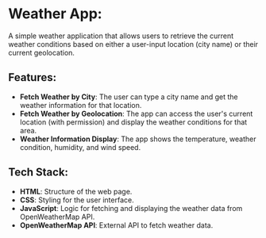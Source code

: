 # Weather App:

A simple weather application that allows users to retrieve the current weather conditions based on either a user-input location (city name) or their current geolocation.

## Features:

- **Fetch Weather by City**: The user can type a city name and get the weather information for that location.
- **Fetch Weather by Geolocation**: The app can access the user's current location (with permission) and display the weather conditions for that area.
- **Weather Information Display**: The app shows the temperature, weather condition, humidity, and wind speed.

## Tech Stack:

- **HTML**: Structure of the web page.
- **CSS**: Styling for the user interface.
- **JavaScript**: Logic for fetching and displaying the weather data from OpenWeatherMap API.
- **OpenWeatherMap API**: External API to fetch weather data.
